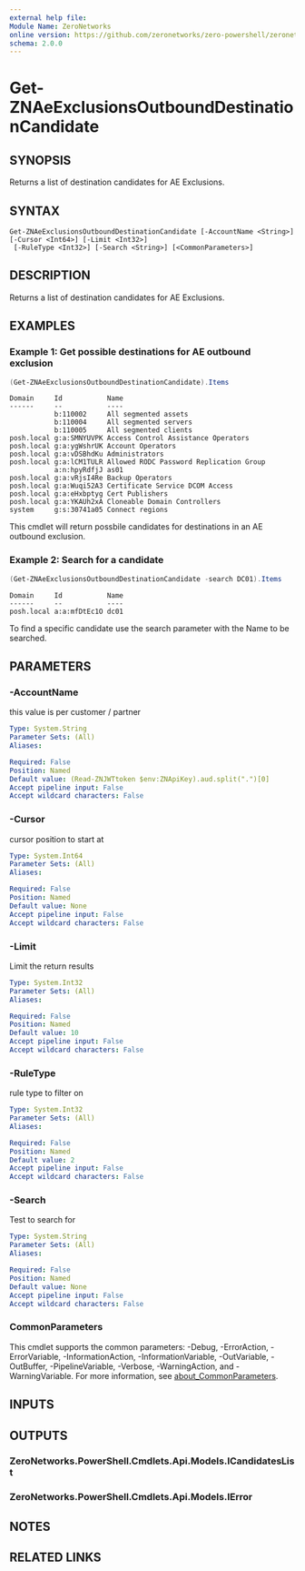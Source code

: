 ```yaml
---
external help file:
Module Name: ZeroNetworks
online version: https://github.com/zeronetworks/zero-powershell/zeronetworks/get-znaeexclusionsoutbounddestinationcandidate
schema: 2.0.0
---
```


# Get-ZNAeExclusionsOutboundDestinationCandidate

## SYNOPSIS
Returns a list of destination candidates for AE Exclusions.

## SYNTAX

```
Get-ZNAeExclusionsOutboundDestinationCandidate [-AccountName <String>] [-Cursor <Int64>] [-Limit <Int32>]
 [-RuleType <Int32>] [-Search <String>] [<CommonParameters>]
```

## DESCRIPTION
Returns a list of destination candidates for AE Exclusions.

## EXAMPLES

### Example 1: Get possible destinations for AE outbound exclusion
```powershell
(Get-ZNAeExclusionsOutboundDestinationCandidate).Items
```

```output
Domain     Id           Name
------     --           ----
           b:110002     All segmented assets
           b:110004     All segmented servers
           b:110005     All segmented clients
posh.local g:a:SMNYUVPK Access Control Assistance Operators
posh.local g:a:ygWshrUK Account Operators
posh.local g:a:vDSBhdKu Administrators
posh.local g:a:lCM1TULR Allowed RODC Password Replication Group
           a:n:hpyRdfjJ as01
posh.local g:a:vRjsI4Re Backup Operators
posh.local g:a:Wuqi52A3 Certificate Service DCOM Access
posh.local g:a:eHxbptyg Cert Publishers
posh.local g:a:YKAUh2xA Cloneable Domain Controllers
system     g:s:30741a05 Connect regions
```

This cmdlet will return possbile candidates for destinations in an AE outbound exclusion.

### Example 2: Search for a candidate
```powershell
(Get-ZNAeExclusionsOutboundDestinationCandidate -search DC01).Items
```

```output
Domain     Id           Name
------     --           ----
posh.local a:a:mfDtEc1O dc01
```

To find a specific candidate use the search parameter with the Name to be searched.

## PARAMETERS

### -AccountName
this value is per customer / partner

```yaml
Type: System.String
Parameter Sets: (All)
Aliases:

Required: False
Position: Named
Default value: (Read-ZNJWTtoken $env:ZNApiKey).aud.split(".")[0]
Accept pipeline input: False
Accept wildcard characters: False
```

### -Cursor
cursor position to start at

```yaml
Type: System.Int64
Parameter Sets: (All)
Aliases:

Required: False
Position: Named
Default value: None
Accept pipeline input: False
Accept wildcard characters: False
```

### -Limit
Limit the return results

```yaml
Type: System.Int32
Parameter Sets: (All)
Aliases:

Required: False
Position: Named
Default value: 10
Accept pipeline input: False
Accept wildcard characters: False
```

### -RuleType
rule type to filter on

```yaml
Type: System.Int32
Parameter Sets: (All)
Aliases:

Required: False
Position: Named
Default value: 2
Accept pipeline input: False
Accept wildcard characters: False
```

### -Search
Test to search for

```yaml
Type: System.String
Parameter Sets: (All)
Aliases:

Required: False
Position: Named
Default value: None
Accept pipeline input: False
Accept wildcard characters: False
```

### CommonParameters
This cmdlet supports the common parameters: -Debug, -ErrorAction, -ErrorVariable, -InformationAction, -InformationVariable, -OutVariable, -OutBuffer, -PipelineVariable, -Verbose, -WarningAction, and -WarningVariable. For more information, see [about_CommonParameters](http://go.microsoft.com/fwlink/?LinkID=113216).

## INPUTS

## OUTPUTS

### ZeroNetworks.PowerShell.Cmdlets.Api.Models.ICandidatesList

### ZeroNetworks.PowerShell.Cmdlets.Api.Models.IError

## NOTES

## RELATED LINKS

